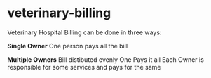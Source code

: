 veterinary-billing
==================

Veterinary Hospital Billing can be done in three ways:

<B>Single Owner</B>
One person pays all the bill

<B>Multiple Owners</B>
Bill distibuted evenly
One Pays it all
Each Owner is responsible for some services and pays for the same
